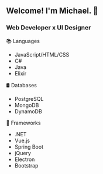 ## Welcome! I'm Michael. 👋
### Web Developer x UI Designer

📚 Languages
- JavaScript/HTML/CSS
- C#
- Java
- Elixir

🛢 Databases
- PostgreSQL
- MongoDB
- DynamoDB


🎨 Frameworks
- .NET
- Vue.js
- Spring Boot
- jQuery
- Electron
- Bootstrap
<!--
**Mwpereira/Mwpereira** is a ✨ _special_ ✨ repository because its `README.md` (this file) appears on your GitHub profile.

-->
